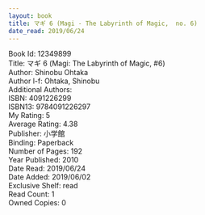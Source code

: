 ```yaml
---
layout: book
title: マギ 6 (Magi - The Labyrinth of Magic,  no. 6)
date_read: 2019/06/24
---
```


Book Id: 12349899<br />
Title: マギ 6 (Magi: The Labyrinth of Magic, #6)<br />
Author: Shinobu Ohtaka<br />
Author l-f: Ohtaka, Shinobu<br />
Additional Authors: <br />
ISBN: 4091226299<br />
ISBN13: 9784091226297<br />
My Rating: 5<br />
Average Rating: 4.38<br />
Publisher: 小学館<br />
Binding: Paperback<br />
Number of Pages: 192<br />
Year Published: 2010<br />
Date Read: 2019/06/24<br />
Date Added: 2019/06/02<br />
Exclusive Shelf: read<br />
Read Count: 1<br />
Owned Copies: 0<br />


